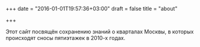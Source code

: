 +++
date = "2016-01-01T19:57:36+03:00"
draft = false
title = "about"

+++

Этот сайт посвящён сохранению знаний о кварталах Москвы, в которых происходят сносы пятиэтажек в 2010-х годах.
